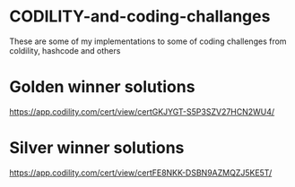 # CODILITY-and-coding-challanges


These are some of my implementations to some of coding challenges from coldility, hashcode and others


# Golden winner solutions 

https://app.codility.com/cert/view/certGKJYGT-S5P3SZV27HCN2WU4/

# Silver winner solutions 

https://app.codility.com/cert/view/certFE8NKK-DSBN9AZMQZJ5KE5T/

